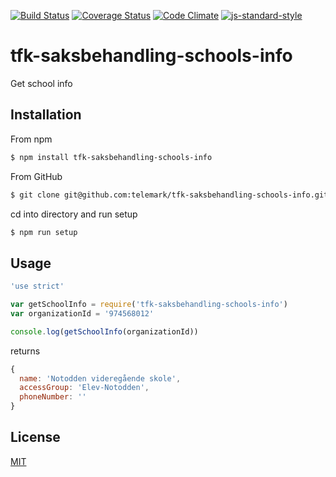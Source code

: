 [![Build Status](https://travis-ci.org/telemark/tfk-saksbehandling-schools-info.svg?branch=master)](https://travis-ci.org/telemark/tfk-saksbehandling-schools-info)
[![Coverage Status](https://coveralls.io/repos/telemark/tfk-saksbehandling-schools-info/badge.svg?branch=master&service=github)](https://coveralls.io/github/telemark/tfk-saksbehandling-schools-info?branch=master)
[![Code Climate](https://codeclimate.com/github/telemark/tfk-saksbehandling-schools-info/badges/gpa.svg)](https://codeclimate.com/github/telemark/tfk-saksbehandling-schools-info)
[![js-standard-style](https://img.shields.io/badge/code%20style-standard-brightgreen.svg?style=flat)](https://github.com/feross/standard)
# tfk-saksbehandling-schools-info
Get school info

## Installation

From npm

```sh
$ npm install tfk-saksbehandling-schools-info
```

From GitHub

```sh
$ git clone git@github.com:telemark/tfk-saksbehandling-schools-info.git
```

cd into directory and run setup

```sh
$ npm run setup
```

## Usage

```javascript
'use strict'

var getSchoolInfo = require('tfk-saksbehandling-schools-info')
var organizationId = '974568012'

console.log(getSchoolInfo(organizationId))
```

returns

```javascript
{ 
  name: 'Notodden videregående skole',
  accessGroup: 'Elev-Notodden',
  phoneNumber: '' 
}
```

## License
[MIT](LICENSE)